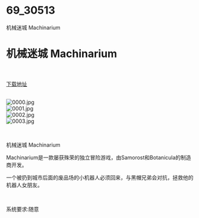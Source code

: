 # 69_30513
机械迷城 Machinarium
# 机械迷城 Machinarium
 <br/></br>
[下载地址](https://www.switch520.cc/article/30513 "下载地址")
<br/></br>

<p><img title="0000.jpg" src="https://www.switch520.cc/muke_img/2022_04_30_8e057e4d6ade8.jpg" alt="0000.jpg"><br>
<img title="0001.jpg" src="https://www.switch520.cc/muke_img/2022_04_30_21f1f4364f8b0.jpg" alt="0001.jpg"><br>
<img title="0002.jpg" src="https://www.switch520.cc/muke_img/2022_04_30_5bb1cb2da9095.jpg" alt="0002.jpg"><br>
<img title="0003.jpg" src="https://www.switch520.cc/muke_img/2022_04_30_403d8a64b2a0d.jpg" alt="0003.jpg"></p>
<p>&nbsp;</p>
<p>机械迷城 Machinarium</p>
<p>Machinarium是一款屡获殊荣的独立冒险游戏，由Samorost和Botanicula的制造商开发。</p>
<p>一个被扔到城市后面的废品场的小机器人必须回来，与黑帽兄弟会对抗，拯救他的机器人女朋友。</p>
<p>&nbsp;</p>
<p>系统要求:随意</p>



